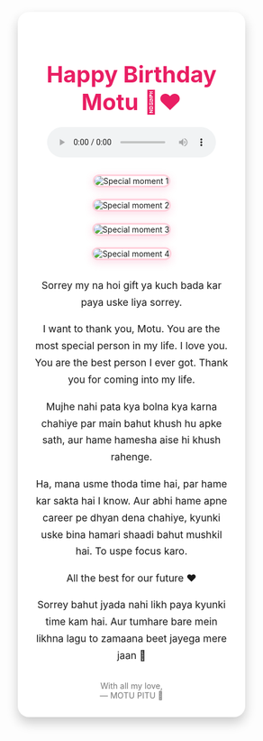 <!DOCTYPE html>
<html lang="en">
<head>
  <meta charset="UTF-8" />
  <meta name="viewport" content="width=device-width, initial-scale=1.0" />
  <title>Happy Birthday Motu ❤️</title>
  <link href="https://fonts.googleapis.com/css2?family=Great+Vibes&family=Poppins:wght@300;400;600&display=swap" rel="stylesheet">
  <style>
    * {
      margin: 0;
      padding: 0;
      box-sizing: border-box;
    }

    body {
      background: linear-gradient(to top left, #ffb6c1, #ffe6f0); /* Pink gradient */
      font-family: 'Poppins', sans-serif;
      color: #333;
      display: flex;
      flex-direction: column;
      align-items: center;
      padding: 20px;
      min-height: 100vh;
    }

    .card {
      background: white;
      border-radius: 20px;
      padding: 30px;
      max-width: 600px;
      box-shadow: 0 10px 20px rgba(0, 0, 0, 0.2);
      text-align: center;
    }

    h1 {
      font-family: 'Great Vibes', cursive;
      font-size: 2.5rem;
      color: #e91e63;
      margin-bottom: 20px;
    }

    p {
      font-size: 1.1rem;
      line-height: 1.7;
      margin-bottom: 15px;
    }

    .footer {
      margin-top: 30px;
      font-size: 0.9rem;
      color: #777;
    }

    .gallery {
      display: flex;
      flex-direction: column;
      gap: 20px;
      margin: 30px 0;
      align-items: center;
    }

    .gallery img {
      max-width: 90%;
      border-radius: 15px;
      box-shadow: 0 4px 16px rgba(233, 30, 99, 0.15);
      border: 3px solid #ffd1dc;
    }

    .audio-player {
      margin: 20px 0;
    }

    @media (max-width: 600px) {
      .card {
        padding: 20px;
      }

      h1 {
        font-size: 2rem;
      }
      .gallery img {
        max-width: 100%;
      }
    }
  </style>
</head>
<body>
  <div class="card">
    <h1>Happy Birthday Motu 🎂❤️</h1>
    <div class="audio-player">
      <audio controls autoplay loop>
        <source src="https://dl.dropboxusercontent.com/scl/fi/8s6gk2k5l2w38z0n8p3e5/Tum-Jo-Aaye---Once-Upon-a-Time-in-Mumbaai.mp3?rlkey=3wrff8oqtiioo3f2p0jz3m32w&dl=0" type="audio/mpeg">
        Your browser does not support the audio element.
      </audio>
    </div>
    <div class="gallery">
      <img src="image1" alt="Special moment 1" />
      <img src="image2" alt="Special moment 2" />
      <img src="image3" alt="Special moment 3" />
      <img src="image4" alt="Special moment 4" />
    </div>
    <p>Sorrey my na hoi gift ya kuch bada kar paya uske liya sorrey.</p>
    <p>I want to thank you, Motu. You are the most special person in my life. I love you. You are the best person I ever got. Thank you for coming into my life.</p>
    <p>Mujhe nahi pata kya bolna kya karna chahiye par main bahut khush hu apke sath, aur hame hamesha aise hi khush rahenge.</p>
    <p>Ha, mana usme thoda time hai, par hame kar sakta hai I know. Aur abhi hame apne career pe dhyan dena chahiye, kyunki uske bina hamari shaadi bahut mushkil hai. To uspe focus karo.</p>
    <p>All the best for our future ❤️</p>
    <p>Sorrey bahut jyada nahi likh paya kyunki time kam hai. Aur tumhare bare mein likhna lagu to zamaana beet jayega mere jaan 🥺</p>
    <div class="footer">
      With all my love,<br />
      — MOTU PITU 💖
    </div>
  </div>
</body>
</html>
